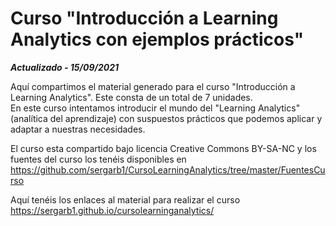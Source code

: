 # Curso "Introducción a Learning Analytics con ejemplos prácticos"

***Actualizado - 15/09/2021***

Aquí compartimos el material generado para el curso "Introducción a Learning Analytics". Este consta de un total de 7 unidades.  
En este curso intentamos introducir el mundo del "Learning Analytics" (analítica del aprendizaje) con suspuestos prácticos que podemos aplicar y adaptar a nuestras necesidades.

El curso esta compartido bajo licencia Creative Commons BY-SA-NC y los fuentes del curso los tenéis disponibles en  
https://github.com/sergarb1/CursoLearningAnalytics/tree/master/FuentesCurso

Aquí tenéis los enlaces al material para realizar el curso https://sergarb1.github.io/cursolearninganalytics/
